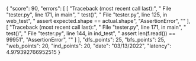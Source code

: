 {
  "score": 90,
  "errors": [
    [
      "Traceback (most recent call last):",
      "  File \"tester.py\", line 171, in main",
      "    test()",
      "  File \"tester.py\", line 125, in web_test",
      "    assert expected.shape == actual.shape",
      "AssertionError",
      ""
    ],
    [
      "Traceback (most recent call last):",
      "  File \"tester.py\", line 171, in main",
      "    test()",
      "  File \"tester.py\", line 144, in ind_test",
      "    assert len(f.read()) == 99951",
      "AssertionError",
      ""
    ]
  ],
  "dfs_points": 25,
  "bfs_points": 25,
  "web_points": 20,
  "ind_points": 20,
  "date": "03/13/2022",
  "latency": 4.979392766952515
}